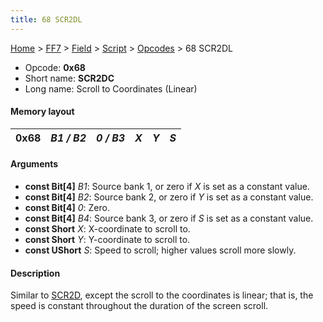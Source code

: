 ```yaml
---
title: 68 SCR2DL
---
```


[Home](../../../../Main%20Page.md) > [FF7](../../../../FF7.md) > [Field](../../../Field.md) > [Script](../../Script.md) > [Opcodes](../Opcodes.md) > 68 SCR2DL

-   Opcode: **0x68**
-   Short name: **SCR2DC**
-   Long name: Scroll to Coordinates (Linear)

#### Memory layout

| 0x68 | *B1 / B2* | *0 / B3* | *X* | *Y* | *S* |
|------|-----------|----------|-----|-----|-----|

#### Arguments

-   **const Bit\[4\]** *B1*: Source bank 1, or zero if *X* is set as a
    constant value.
-   **const Bit\[4\]** *B2*: Source bank 2, or zero if *Y* is set as a
    constant value.
-   **const Bit\[4\]** *0*: Zero.
-   **const Bit\[4\]** *B4*: Source bank 3, or zero if *S* is set as a
    constant value.
-   **const Short** *X*: X-coordinate to scroll to.
-   **const Short** *Y*: Y-coordinate to scroll to.
-   **const UShort** *S*: Speed to scroll; higher values scroll more
    slowly.

#### Description

Similar to [SCR2D][], except the scroll to the coordinates is linear;
that is, the speed is constant throughout the duration of the screen
scroll.

  [SCR2D]: 64%20SCR2D.md "wikilink"
